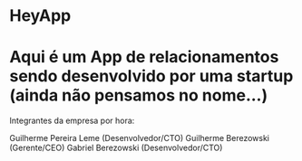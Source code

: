 # HeyApp

# Aqui é um App de relacionamentos sendo desenvolvido por uma startup (ainda não pensamos no nome...)


Integrantes da empresa por hora: 

Guilherme Pereira Leme (Desenvolvedor/CTO)
Guilherme Berezowski (Gerente/CEO)
Gabriel Berezowski (Desenvolvedor/CTO)

